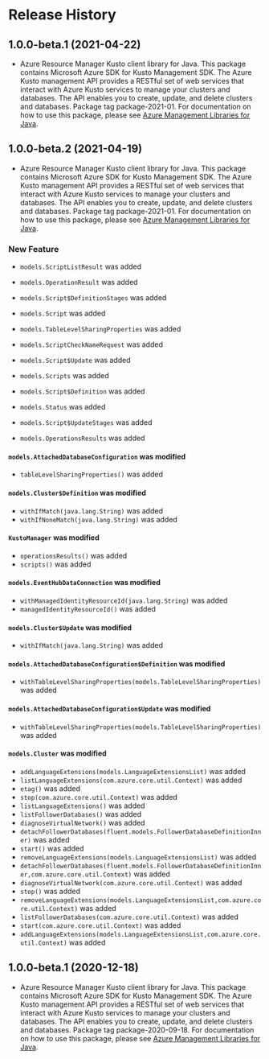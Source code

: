 # Release History

## 1.0.0-beta.1 (2021-04-22)

- Azure Resource Manager Kusto client library for Java. This package contains Microsoft Azure SDK for Kusto Management SDK. The Azure Kusto management API provides a RESTful set of web services that interact with Azure Kusto services to manage your clusters and databases. The API enables you to create, update, and delete clusters and databases. Package tag package-2021-01. For documentation on how to use this package, please see [Azure Management Libraries for Java](https://aka.ms/azsdk/java/mgmt).

## 1.0.0-beta.2 (2021-04-19)

- Azure Resource Manager Kusto client library for Java. This package contains Microsoft Azure SDK for Kusto Management SDK. The Azure Kusto management API provides a RESTful set of web services that interact with Azure Kusto services to manage your clusters and databases. The API enables you to create, update, and delete clusters and databases. Package tag package-2021-01. For documentation on how to use this package, please see [Azure Management Libraries for Java](https://aka.ms/azsdk/java/mgmt).

### New Feature

* `models.ScriptListResult` was added

* `models.OperationResult` was added

* `models.Script$DefinitionStages` was added

* `models.Script` was added

* `models.TableLevelSharingProperties` was added

* `models.ScriptCheckNameRequest` was added

* `models.Script$Update` was added

* `models.Scripts` was added

* `models.Script$Definition` was added

* `models.Status` was added

* `models.Script$UpdateStages` was added

* `models.OperationsResults` was added

#### `models.AttachedDatabaseConfiguration` was modified

* `tableLevelSharingProperties()` was added

#### `models.Cluster$Definition` was modified

* `withIfMatch(java.lang.String)` was added
* `withIfNoneMatch(java.lang.String)` was added

#### `KustoManager` was modified

* `operationsResults()` was added
* `scripts()` was added

#### `models.EventHubDataConnection` was modified

* `withManagedIdentityResourceId(java.lang.String)` was added
* `managedIdentityResourceId()` was added

#### `models.Cluster$Update` was modified

* `withIfMatch(java.lang.String)` was added

#### `models.AttachedDatabaseConfiguration$Definition` was modified

* `withTableLevelSharingProperties(models.TableLevelSharingProperties)` was added

#### `models.AttachedDatabaseConfiguration$Update` was modified

* `withTableLevelSharingProperties(models.TableLevelSharingProperties)` was added

#### `models.Cluster` was modified

* `addLanguageExtensions(models.LanguageExtensionsList)` was added
* `listLanguageExtensions(com.azure.core.util.Context)` was added
* `etag()` was added
* `stop(com.azure.core.util.Context)` was added
* `listLanguageExtensions()` was added
* `listFollowerDatabases()` was added
* `diagnoseVirtualNetwork()` was added
* `detachFollowerDatabases(fluent.models.FollowerDatabaseDefinitionInner)` was added
* `start()` was added
* `removeLanguageExtensions(models.LanguageExtensionsList)` was added
* `detachFollowerDatabases(fluent.models.FollowerDatabaseDefinitionInner,com.azure.core.util.Context)` was added
* `diagnoseVirtualNetwork(com.azure.core.util.Context)` was added
* `stop()` was added
* `removeLanguageExtensions(models.LanguageExtensionsList,com.azure.core.util.Context)` was added
* `listFollowerDatabases(com.azure.core.util.Context)` was added
* `start(com.azure.core.util.Context)` was added
* `addLanguageExtensions(models.LanguageExtensionsList,com.azure.core.util.Context)` was added

## 1.0.0-beta.1 (2020-12-18)

- Azure Resource Manager Kusto client library for Java. This package contains Microsoft Azure SDK for Kusto Management SDK. The Azure Kusto management API provides a RESTful set of web services that interact with Azure Kusto services to manage your clusters and databases. The API enables you to create, update, and delete clusters and databases. Package tag package-2020-09-18. For documentation on how to use this package, please see [Azure Management Libraries for Java](https://aka.ms/azsdk/java/mgmt).
